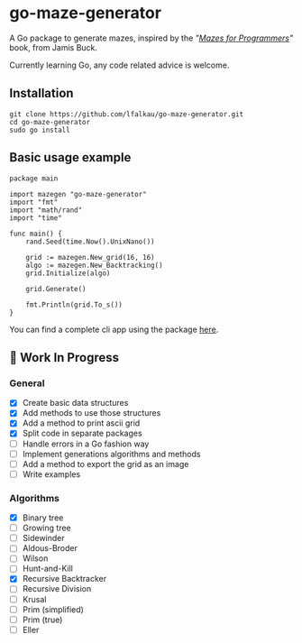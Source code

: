 # go-maze-generator

A Go package to generate mazes, inspired by the *"[Mazes for Programmers](http://www.mazesforprogrammers.com/)"* book, from Jamis Buck.

Currently learning Go, any code related advice is welcome.

## Installation

```
git clone https://github.com/lfalkau/go-maze-generator.git
cd go-maze-generator
sudo go install
```

## Basic usage example
```
package main

import mazegen "go-maze-generator"
import "fmt"
import "math/rand"
import "time"

func main() {
	rand.Seed(time.Now().UnixNano())

	grid := mazegen.New_grid(16, 16)
	algo := mazegen.New_Backtracking()
	grid.Initialize(algo)
	
	grid.Generate()

	fmt.Println(grid.To_s())
}
```
You can find a complete cli app using the package [here](https://github.com/lfalkau/go-maze-generator/blob/master/examples/main.go).

## 🔨 Work In Progress

### General
- [x] Create basic data structures
- [x] Add methods to use those structures
- [x] Add a method to print ascii grid
- [x] Split code in separate packages
- [ ] Handle errors in a Go fashion way
- [ ] Implement generations algorithms and methods
- [ ] Add a method to export the grid as an image
- [ ] Write examples

### Algorithms
- [x] Binary tree
- [ ] Growing tree
- [ ] Sidewinder
- [ ] Aldous-Broder
- [ ] Wilson
- [ ] Hunt-and-Kill
- [x] Recursive Backtracker
- [ ] Recursive Division
- [ ] Krusal
- [ ] Prim (simplified)
- [ ] Prim (true)
- [ ] Eller
